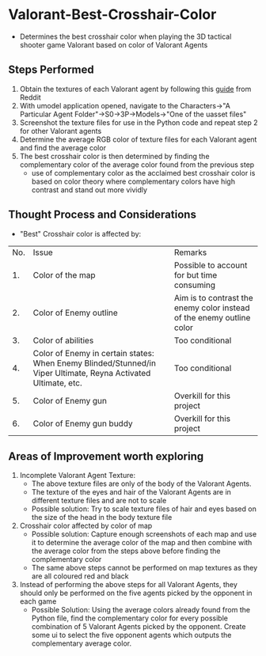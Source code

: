 # Valorant-Best-Crosshair-Color
- Determines the best crosshair color when playing the 3D tactical shooter game Valorant based on color of Valorant Agents

## Steps Performed
1. Obtain the textures of each Valorant agent by following this [guide](https://www.reddit.com/r/VALORANT/comments/qf16q8/guide_to_viewingextracting_3d_valorant_models_of/) from Reddit
2. With umodel application opened, navigate to the Characters->"A Particular Agent Folder"->S0->3P->Models->"One of the uasset files"
3. Screenshot the texture files for use in the Python code and repeat step 2 for other Valorant agents
4. Determine the average RGB color of texture files for each Valorant agent and find the average color
5. The best crosshair color is then determined by finding the complementary color of the average color found from the previous step
   - use of complementary color as the acclaimed best crosshair color is based on color theory where complementary colors have high contrast and stand out more vividly

## Thought Process and Considerations
- "Best" Crosshair color is affected by:
<table>
   <tr>
    <td>No.</td>
    <td>Issue</td>
    <td>Remarks</td>
  </tr>
  <tr>
    <td>1.</td>
    <td>Color of the map</td>
    <td>Possible to account for but time consuming</td>
  </tr>
   <tr>
    <td>2.</td>
    <td>Color of Enemy outline</td>
    <td>Aim is to contrast the enemy color instead of the enemy outline color</td>
  </tr>
   <tr>
    <td>3.</td>
    <td>Color of abilities</td>
    <td>Too conditional</td>
  </tr>
   <tr>
    <td>4.</td>
    <td>Color of Enemy in certain states: When Enemy Blinded/Stunned/in Viper Ultimate, Reyna Activated Ultimate, etc.</td>
    <td>Too conditional</td>
  </tr>
   <tr>
    <td>5.</td>
    <td>Color of Enemy gun</td>
    <td>Overkill for this project</td>
  </tr>
   <tr>
    <td>6.</td>
    <td>Color of Enemy gun buddy</td>
    <td>Overkill for this project</td>
  </tr>
</table>

## Areas of Improvement worth exploring
1. Incomplete Valorant Agent Texture:
   - The above texture files are only of the body of the Valorant Agents.
   - The texture of the eyes and hair of the Valorant Agents are in different texture files and are not to scale
   - Possible solution: Try to scale texture files of hair and eyes based on the size of the head in the body texture file  
2. Crosshair color affected by color of map
   - Possible solution: Capture enough screenshots of each map and use it to determine the average color of the map and then combine with the average color from the steps above before finding the complementary color
   - The same above steps cannot be performed on map textures as they are all coloured red and black
3. Instead of performing the above steps for all Valorant Agents, they should only be performed on the five agents picked by the opponent in each game
   - Possible Solution: Using the average colors already found from the Python file, find the complementary color for every possible combination of 5 Valorant Agents picked by the opponent. Create some ui to select the five opponent agents which outputs the complementary average color.

  
